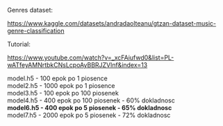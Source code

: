 Genres dataset:

https://www.kaggle.com/datasets/andradaolteanu/gtzan-dataset-music-genre-classification

Tutorial:  

https://www.youtube.com/watch?v=_xcFAiufwd0&list=PL-wATfeyAMNrtbkCNsLcpoAyBBRJZVlnf&index=13

model.h5 - 100 epok po 1 piosence  
model2.h5 - 1000 epok po 1 piosence  
model3.h5 - 100 epok po 100 piosenek  
model4.h5 - 400 epok po 100 piosenek  - 60% dokladnosc  
**model6.h5 - 400 epok po 5 piosenek - 65% dokladnosc**  
model7.h5 - 2000 epok po 5 piosenek - 72% dokladnosc